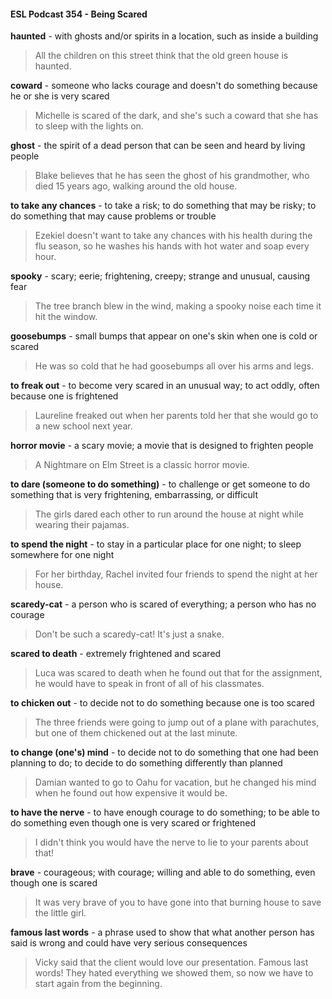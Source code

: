 #### ESL Podcast 354 - Being Scared

**haunted** - with ghosts and/or spirits in a location, such as inside a building

> All the children on this street think that the old green house is haunted.

**coward** - someone who lacks courage and doesn't do something because he or
she is very scared

> Michelle is scared of the dark, and she's such a coward that she has to sleep
with the lights on.

**ghost** - the spirit of a dead person that can be seen and heard by living people

> Blake believes that he has seen the ghost of his grandmother, who died 15
years ago, walking around the old house.

**to take any chances** - to take a risk; to do something that may be risky; to do
something that may cause problems or trouble

> Ezekiel doesn't want to take any chances with his health during the flu season,
so he washes his hands with hot water and soap every hour.

**spooky** - scary; eerie; frightening, creepy; strange and unusual, causing fear

> The tree branch blew in the wind, making a spooky noise each time it hit the
window.

**goosebumps** - small bumps that appear on one's skin when one is cold or
scared

> He was so cold that he had goosebumps all over his arms and legs.

**to freak out** - to become very scared in an unusual way; to act oddly, often
because one is frightened

> Laureline freaked out when her parents told her that she would go to a new
school next year.

**horror movie** - a scary movie; a movie that is designed to frighten people

> A Nightmare on Elm Street is a classic horror movie.

**to dare (someone to do something)** - to challenge or get someone to do
something that is very frightening, embarrassing, or difficult

> The girls dared each other to run around the house at night while wearing their
pajamas.

**to spend the night** - to stay in a particular place for one night; to sleep
somewhere for one night

> For her birthday, Rachel invited four friends to spend the night at her house.

**scaredy-cat** - a person who is scared of everything; a person who has no
courage

> Don't be such a scaredy-cat! It's just a snake.

**scared to death** - extremely frightened and scared

> Luca was scared to death when he found out that for the assignment, he would
have to speak in front of all of his classmates.

**to chicken out** - to decide not to do something because one is too scared

> The three friends were going to jump out of a plane with parachutes, but one of
them chickened out at the last minute.

**to change (one's) mind** - to decide not to do something that one had been
planning to do; to decide to do something differently than planned

> Damian wanted to go to Oahu for vacation, but he changed his mind when he
found out how expensive it would be.

**to have the nerve** - to have enough courage to do something; to be able to do
something even though one is very scared or frightened

> I didn't think you would have the nerve to lie to your parents about that!

**brave** - courageous; with courage; willing and able to do something, even
though one is scared

> It was very brave of you to have gone into that burning house to save the little
girl.

**famous last words** - a phrase used to show that what another person has said
is wrong and could have very serious consequences

> Vicky said that the client would love our presentation. Famous last words!
They hated everything we showed them, so now we have to start again from the
beginning.

